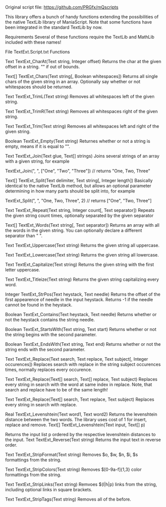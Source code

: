 Original script file: https://github.com/PRGfx/mQscripts

This library offers a bunch of handy functions extending the possibilities of the native TextLib library of ManiaScript. Note that some functions have been integrated in the standard TextLib by now.

Requirements
Several of these functions require the TextLib and MathLib included with these names!

File TextExt.Script.txt
Functions

Text TextExt_CharAt(Text string, Integer offset)
Returns the char at the given offset in a string. "" if out of bounds.

Text[] TextExt_Chars(Text string[, Boolean whitespaces])
Returns all single chars of the given string in an array. Optionally say whether or not whitespaces should be returned.

Text TextExt_TrimL(Text string)
Removes all whitespaces left of the given string.

Text TextExt_TrimR(Text string)
Removes all whitespaces right of the given string.

Text TextExt_Trim(Text string)
Removes all whitespaces left and right of the given string.

Boolean TextExt_Empty(Text string)
Returnes whether or not a string is empty, means if it is equal to "".

Text TextExt_Join(Text glue, Text[] strings)
Joins several strings of an array with a given string, for example

TextExt_Join(", ", ["One", "Two", "Three"]) // returns "One, Two, Three"

Text[] TextExt_Split(Text delimiter, Text string[, Integer length])
Basically identical to the native TextLib method, but allows an optional parameter determining in how many parts should be split into, for example

TextExt_Split(", ", "One, Two, Three", 2) // returns ["One", "Two, Three"]

Text TextExt_Repeat(Text string, Integer count[, Text separator])
Repeats the given string count times, optionally separated by the given separator

Text[] TextExt_Words(Text string[, Text separator])
Returns an array with all the words in the given string. You can optionally declare a different separator than " ".

Text TextExt_Uppercase(Text string)
Returns the given string all uppercase.

Text TextExt_Lowercase(Text string)
Returns the given string all lowercase.

Text TextExt_Capitalize(Text string)
Returns the given string with the first letter uppercase.

Text TextExt_Titleize(Text string)
Returns the given string capitalizing every word.

Integer TextExt_StrPos(Text heystack, Text needle)
Returns the offset of the first appearence of needle in the input heystack. Returns -1 if the needle cannot be found in the heystack.

Boolean TextExt_Contains(Text heystack, Text needle)
Returns whether or not the heystack contains the string needle.

Boolean TextExt_StartsWith(Text string, Text start)
Returns whether or not the string begins with the second parameter.

Boolean TextExt_EndsWith(Text string, Text end) Returns whether or not the string ends with the second parameter.

Text TextExt_Replace(Text search, Text replace, Text subject[, Integer occurences])
Replaces search with replace in the string subject occurences times, normally replaces every occurence.

Text TextExt_Replace(Text[] search, Text[] replace, Text subject)
Replaces every string in search with the word at same index in replace. Note, that search and replace have to be of the same length!

Text TextExt_Replace(Text[] search, Text replace, Text subject)
Replaces every string in search with replace.

Real TextExt_Levenshtein(Text word1, Text word2) Returns the levenshtein distance between the two words. The library uses cost of 1 for insert, replace and remove.
Text[] TextExt_Levenshtein(Text input, Text[] p)

Returns the input list p ordered by the respective levenshtein distances to the input.
Text TextExt_Reverse(Text string)
Returns the input text in reverse order.

Text TextExt_StripFormat(Text string)
Removes $o, $w, $n, $i, $s formattings from the string.

Text TextExt_StripColors(Text string)
Removes $[0-9a-f]{1,3} color formattings from the string.

Text TextExt_StripLinks(Text string)
Remvoes $(l|h|p) links from the string, including optional links in square brackets.

Text TextExt_StripTags(Text string)
Removes all of the before.
